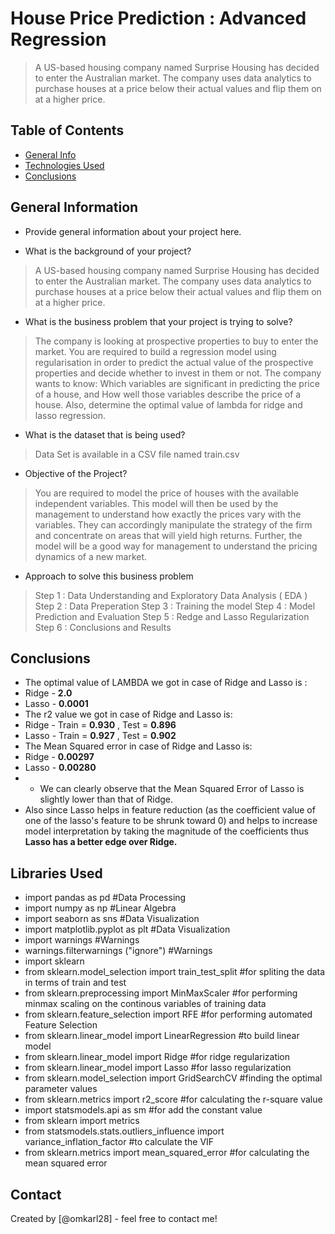 # House Price Prediction : Advanced Regression
> A US-based housing company named Surprise Housing has decided to enter the Australian market.
> The company uses data analytics to purchase houses at a price below their actual values and flip them on at a higher price.

## Table of Contents
* [General Info](#general-information)
* [Technologies Used](#technologies-used)
* [Conclusions](#conclusions)


<!-- You can include any other section that is pertinent to your problem -->

## General Information
- Provide general information about your project here.

- What is the background of your project?
> A US-based housing company named Surprise Housing has decided to enter the Australian market.
> The company uses data analytics to purchase houses at a price below their actual values and flip them on at a higher price.

- What is the business problem that your project is trying to solve?
> The company is looking at prospective properties to buy to enter the market.
> You are required to build a regression model using regularisation in order to predict the actual value of the prospective properties   and decide whether to invest in them or not.
> The company wants to know:
>Which variables are significant in predicting the price of a house, and
> How well those variables describe the price of a house.
Also, determine the optimal value of lambda for ridge and lasso regression.

- What is the dataset that is being used?
> Data Set is available in a CSV file named train.csv

- Objective of the Project?
> You are required to model the price of houses with the available independent variables.
> This model will then be used by the management to understand how exactly the prices vary with the variables.
> They can accordingly manipulate the strategy of the firm and concentrate on areas that will yield high returns.
> Further, the model will be a good way for management to understand the pricing dynamics of a new market.

- Approach to solve this business problem
> Step 1 : Data Understanding and Exploratory Data Analysis ( EDA )
> Step 2 : Data Preperation
> Step 3 : Training the model
> Step 4 : Model Prediction and Evaluation
> Step 5 : Redge and Lasso Regularization
> Step 6 : Conclusions and Results

<!-- You don't have to answer all the questions - just the ones relevant to your project. -->

## Conclusions
- The optimal value of LAMBDA we got in case of Ridge and Lasso is :
- Ridge - **2.0**
- Lasso - **0.0001**
- The r2 value we got in case of Ridge and Lasso is:
- Ridge - Train = **0.930** , Test = **0.896**
- Lasso - Train = **0.927** , Test = **0.902**
- The Mean Squared error in case of Ridge and Lasso is:
- Ridge - **0.00297**
- Lasso - **0.00280**
- - We can clearly observe that the Mean Squared Error of Lasso is slightly lower than that of Ridge.
- Also since Lasso helps in feature reduction (as the coefficient value of one of the lasso's feature to be shrunk toward 0) and helps to increase model interpretation by taking the magnitude of the coefficients thus **Lasso has a better edge over Ridge.**

<!-- You don't have to answer all the questions - just the ones relevant to your project. -->


## Libraries Used
- import pandas as pd #Data Processing
- import numpy as np #Linear Algebra
- import seaborn as sns #Data Visualization
- import matplotlib.pyplot as plt #Data Visualization
- import warnings #Warnings
- warnings.filterwarnings ("ignore") #Warnings
- import sklearn
- from sklearn.model_selection import train_test_split #for spliting the data in terms of train and test
- from sklearn.preprocessing import MinMaxScaler #for performing minmax scaling on the continous variables of training data
- from sklearn.feature_selection import RFE #for performing automated Feature Selection
- from sklearn.linear_model import LinearRegression #to build linear model
- from sklearn.linear_model import Ridge #for ridge regularization
- from sklearn.linear_model import Lasso #for lasso regularization
- from sklearn.model_selection import GridSearchCV #finding the optimal parameter values
- from sklearn.metrics import r2_score #for calculating the r-square value
- import statsmodels.api as sm #for add the constant value
- from sklearn import metrics
- from statsmodels.stats.outliers_influence import variance_inflation_factor #to calculate the VIF
- from sklearn.metrics import mean_squared_error #for calculating the mean squared error

<!-- As the libraries versions keep on changing, it is recommended to mention the version of library used in this project -->


## Contact
Created by [@omkarl28] - feel free to contact me!


<!-- Optional -->
<!-- ## License -->
<!-- This project is open source and available under the [... License](). -->

<!-- You don't have to include all sections - just the one's relevant to your project -->
